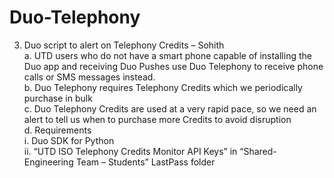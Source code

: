 # Duo-Telephony

3.	Duo script to alert on Telephony Credits – Sohith <br>
a.	UTD users who do not have a smart phone capable of installing the Duo app and receiving Duo Pushes use Duo Telephony to receive phone calls or SMS messages instead. <br>
b.	Duo Telephony requires Telephony Credits which we periodically purchase in bulk <br>
c.	Duo Telephony Credits are used at a very rapid pace, so we need an alert to tell us when to purchase more Credits to avoid disruption <br>
d.	Requirements <br>
i.	Duo SDK for Python <br>
ii.	“UTD ISO Telephony Credits Monitor API Keys” in “Shared-Engineering Team – Students” LastPass folder <br>
